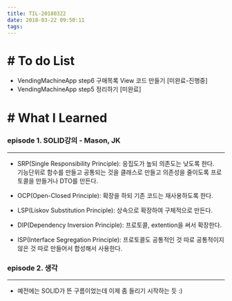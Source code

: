 ```yaml
---
title: TIL-20180322
date: 2018-03-22 09:50:11
tags: 
---
```


# # To do List

- VendingMachineApp step6 구매목록 View 코드 만들기 [미완료-진행중]
- VendingMachineApp step5 정리하기 [미완료]

# # What I Learned

### episode 1. SOLID강의 - Mason, JK

---

- SRP(Single Responsibility Principle): 응집도가 높되 의존도는 낮도록 한다.<br  />
기능단위로 함수를 만들고 공통되는 것을 클래스로 만들고 의존성을 줄이도록 프로토콜을 만들거나 DTO를 만든다.


- OCP(Open-Closed Principle): 확장을 하되 기존 코드는 재사용하도록 한다.


- LSP(Liskov Substitution Principle): 상속으로 확장하여 구체적으로 만든다.


- DIP(Dependency Inversion Principle): 프로토콜, extention을 써서 확장한다.


- ISP(Interface Segregation Principle): 프로토콜도 공통적인 것 따로 공통적이지 않은 것 따로 만들어서 합성해서 사용한다.



### episode 2. 생각

---

- 예전에는 SOLID가 뜬 구름이었는데 이제 좀 들리기 시작하는 듯 :)